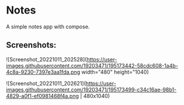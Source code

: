 # Notes
A simple notes app with compose.

## Screenshots:

![Screenshot_20221011_202528](https://user-images.githubusercontent.com/19203471/195173442-58cdc608-1a4b-4c8a-9230-7397e3aa1fda.png width="480" height="1040)

![Screenshot_20221011_202621](https://user-images.githubusercontent.com/19203471/195173499-c34c16ae-98b1-4829-a0f1-ef0981468f4a.png | 480x1040)
